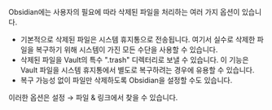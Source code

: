 Obsidian에는 사용자의 필요에 따라 삭제된 파일을 처리하는 여러 가지 옵션이 있습니다.

- 기본적으로 삭제된 파일은 시스템 휴지통으로 전송됩니다. 여기서 실수로 삭제한 파일을 복구하기 위해 시스템이 가진 모든 수단을 사용할 수 있습니다.
- 삭제된 파일을 Vault의 특수 ".trash" 디렉터리로 보낼 수 있습니다. 이 기능은 Vault 파일을 시스템 휴지통에서 별도로 복구하려는 경우에 유용할 수 있습니다.
- 복구 가능성 없이 파일만 삭제하도록 Obsidian을 설정할 수도 있습니다.

이러한 옵션은 설정 → 파일 & 링크에서 찾을 수 있습니다.

